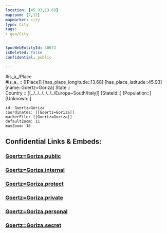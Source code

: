 ```yaml
---
location: [45.93,13.68] 
mapzoom: [7,12] 
mapmarker: city 
type: City
tags:
- geo/City


SpocWebEntityId: 30673
isDeleted: false
confidential: public

---
```

#is_a_/Place  
#is_a_ :: [[Place]] 
[has_place_longitude::13.68] 
[has_place_latitude::45.93] 
[name::Goertz=Goriza] 
State ::  
Country :: [[../../../../../../Europe~South/Italy]] 
[StateId::] 
[Population::] 
[Unknown::] 


```leaflet
id: Goertz=Goriza
coordinates: [[Goertz=Goriza]] 
markerFile: [[Goertz=Goriza]] 
defaultZoom: 11 
maxZoom: 18
```


## Confidential Links & Embeds: 

### [Goertz=Goriza.public](/_public/\Earth\Continent\Europe\Europe~Central\Slovenia\Regions~Slovenia\Goriška\counties~Goriška\Nova_Goriška\CityGoertz=Goriza.public.md) 

### [Goertz=Goriza.internal](/_internal/\Earth\Continent\Europe\Europe~Central\Slovenia\Regions~Slovenia\Goriška\counties~Goriška\Nova_Goriška\CityGoertz=Goriza.internal.md) 

### [Goertz=Goriza.protect](/_protect/\Earth\Continent\Europe\Europe~Central\Slovenia\Regions~Slovenia\Goriška\counties~Goriška\Nova_Goriška\CityGoertz=Goriza.protect.md) 

### [Goertz=Goriza.private](/_private/\Earth\Continent\Europe\Europe~Central\Slovenia\Regions~Slovenia\Goriška\counties~Goriška\Nova_Goriška\CityGoertz=Goriza.private.md) 

### [Goertz=Goriza.personal](/_personal/\Earth\Continent\Europe\Europe~Central\Slovenia\Regions~Slovenia\Goriška\counties~Goriška\Nova_Goriška\CityGoertz=Goriza.personal.md) 

### [Goertz=Goriza.secret](/_secret/\Earth\Continent\Europe\Europe~Central\Slovenia\Regions~Slovenia\Goriška\counties~Goriška\Nova_Goriška\CityGoertz=Goriza.secret.md)

